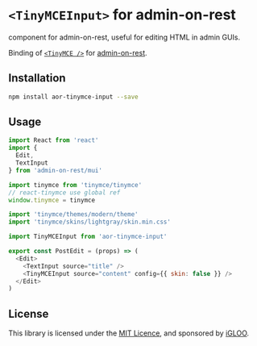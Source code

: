 # `<TinyMCEInput>` for admin-on-rest

<TinyMCEInput> component for admin-on-rest, useful for editing HTML in admin GUIs.

Binding of [`<TinyMCE />`](https://github.com/instructure-react/react-tinymce) for [admin-on-rest](https://github.com/marmelab/admin-on-rest).

## Installation

```sh
npm install aor-tinymce-input --save
```

## Usage

```js
import React from 'react'
import {
  Edit,
  TextInput
} from 'admin-on-rest/mui'

import tinymce from 'tinymce/tinymce'
// react-tinymce use global ref
window.tinymce = tinymce

import 'tinymce/themes/modern/theme'
import 'tinymce/skins/lightgray/skin.min.css'

import TinyMCEInput from 'aor-tinymce-input'

export const PostEdit = (props) => (
  <Edit>
    <TextInput source="title" />
    <TinyMCEInput source="content" config={{ skin: false }} />
  </Edit>
)
```

## License

This library is licensed under the [MIT Licence](LICENSE), and sponsored by [iGLOO](https://igloo.be).
